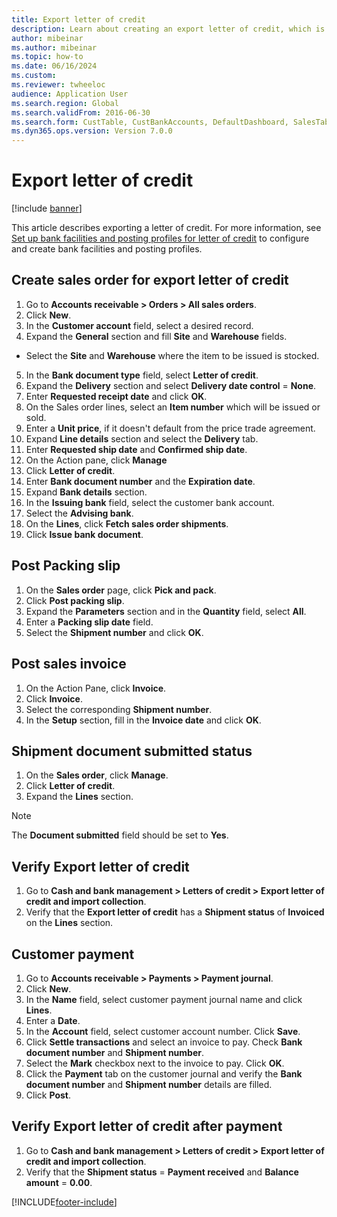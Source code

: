 ```yaml
--- 
title: Export letter of credit
description: Learn about creating an export letter of credit, which is an agreement that is issued by a bank, including a step-by-step process. 
author: mibeinar
ms.author: mibeinar
ms.topic: how-to
ms.date: 06/16/2024
ms.custom:
ms.reviewer: twheeloc 
audience: Application User  
ms.search.region: Global
ms.search.validFrom: 2016-06-30
ms.search.form: CustTable, CustBankAccounts, DefaultDashboard, SalesTableListPage, SalesCreateOrder, SalesTable, BankLCExport, SalesEditLines,  LedgerJournalTable, LedgerJournalTransCustPaym, CustOpenTrans
ms.dyn365.ops.version: Version 7.0.0 
---
```


# Export letter of credit

[!include [banner](../../includes/banner.md)]

This article describes exporting a letter of credit. For more information, see [Set up bank facilities and posting profiles for letter of credit](set-up-bank-facilities-posting-profiles-letter-credit.md) to configure and create bank facilities and posting profiles. 

## Create sales order for export letter of credit
1. Go to **Accounts receivable > Orders > All sales orders**.
2. Click **New**.
3. In the **Customer account** field, select a desired record.
4. Expand the **General** section and fill **Site** and **Warehouse** fields.
 -  Select the **Site** and **Warehouse** where the item to be issued is stocked.
5. In the **Bank document type** field, select **Letter of credit**.
6. Expand the **Delivery** section and select **Delivery date control** = **None**.
7. Enter **Requested receipt date** and click **OK**.
8. On the Sales order lines, select an **Item number** which will be issued or sold.
9. Enter a **Unit price**, if it doesn't default from the price trade agreement.
10. Expand **Line details** section and select the **Delivery** tab.
11. Enter **Requested ship date** and **Confirmed ship date**.
12. On the Action pane, click **Manage**
13. Click **Letter of credit**.
14. Enter **Bank document number** and the **Expiration date**.
15. Expand **Bank details** section.
16. In the **Issuing bank** field, select the customer bank account.
17. Select the **Advising bank**.
18. On the **Lines**, click **Fetch sales order shipments**.
19. Click **Issue bank document**.

## Post Packing slip
1. On the **Sales order** page, click **Pick and pack**.
2. Click **Post packing slip**.
3. Expand the **Parameters** section and in the **Quantity** field, select **All**.
4. Enter a **Packing slip date** field.
5. Select the **Shipment number** and click **OK**.

## Post sales invoice
1. On the Action Pane, click **Invoice**.
2. Click **Invoice**.
3. Select the corresponding **Shipment number**.
4. In the **Setup** section, fill in the **Invoice date** and click **OK**.

## Shipment document submitted status
1. On the **Sales order**, click **Manage**.
2. Click **Letter of credit**.
3. Expand the **Lines** section.
>[!NOTE]
> The **Document submitted** field should be set to **Yes**.  

## Verify Export letter of credit
1. Go to **Cash and bank management > Letters of credit > Export letter of credit and import collection**.
2. Verify that the **Export letter of credit** has a **Shipment status** of **Invoiced** on the **Lines** section.

## Customer payment
1. Go to **Accounts receivable > Payments > Payment journal**.
2. Click **New**.
3. In the **Name** field, select customer payment journal name and click **Lines**.
4. Enter a **Date**.
5. In the **Account** field, select customer account number. Click **Save**.
6. Click **Settle transactions** and select an invoice to pay. Check **Bank document number** and **Shipment number**.
7. Select the **Mark** checkbox next to the invoice to pay. Click **OK**.
8. Click the **Payment** tab on the customer journal and verify the **Bank document number** and **Shipment number** details are filled.
9. Click **Post**.

## Verify Export letter of credit after payment
1. Go to **Cash and bank management > Letters of credit > Export letter of credit and import collection**.
2. Verify that the **Shipment status** = **Payment received** and **Balance amount** = **0.00**.  

[!INCLUDE[footer-include](../../../includes/footer-banner.md)]
